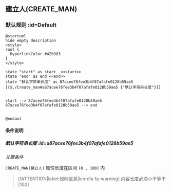 ## 建立人(CREATE_MAN) <!-- {docsify-ignore-all} -->

   

### 默认规则 :id=Default

```plantuml
@startuml
hide empty description
<style>
root {
  HyperlinkColor #42b983
}
</style>

state "start" as start  <<start>>
state "end" as end <<end>>
state "默认字符串长度" as 87acee76fee3b4f07afafe0128b59ae5 [[$./Create_man#a87acee76fee3b4f07afafe0128b59ae5 {"默认字符串长度"}]]


start --> 87acee76fee3b4f07afafe0128b59ae5 
87acee76fee3b4f07afafe0128b59ae5 --> end 


@enduml
```

#### 条件说明

##### 默认字符串长度 :id=a87acee76fee3b4f07afafe0128b59ae5


*关键条件*


`CREATE_MAN(建立人)` 属性长度在区间 `(0 , 100]` 内

> [!ATTENTION|label:规则信息|icon:fa fa-warning]
> 内容长度必须小于等于[100]







